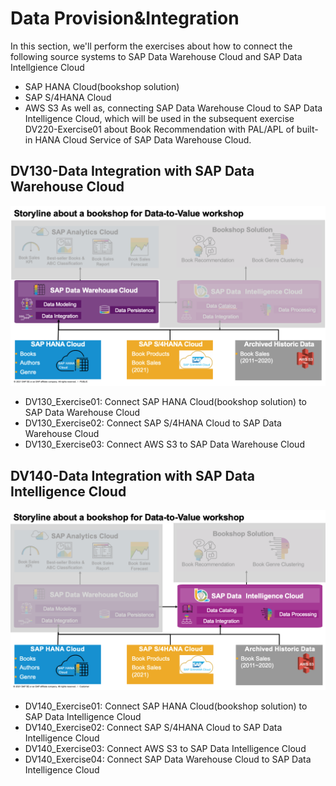 # Data Provision&Integration 
In this section, we'll perform the exercises about how to connect the following source systems to SAP Data Warehouse Cloud and SAP Data Intellgience Cloud
- SAP HANA Cloud(bookshop solution)
- SAP S/4HANA Cloud
- AWS S3
As well as, connecting SAP Data Warehouse Cloud to SAP Data Intelligence Cloud, which will be used in the subsequent exercise DV220-Exercise01 about Book Recommendation with PAL/APL of built-in HANA Cloud Service of SAP Data Warehouse Cloud.
## DV130-Data Integration with SAP Data Warehouse Cloud
![Bookshop Data Integration with SAP Data Warehouse Cloud](../resources/bookshop-data-integration-dwc.png)
- DV130_Exercise01: Connect SAP HANA Cloud(bookshop solution) to SAP Data Warehouse Cloud
- DV130_Exercise02: Connect SAP S/4HANA Cloud to SAP Data Warehouse Cloud
- DV130_Exercise03: Connect AWS S3 to SAP Data Warehouse Cloud

## DV140-Data Integration with SAP Data Intelligence Cloud
![Bookshop Data Integration with SAP Data Intelligence Cloud](../resources/bookshop-data-integration-di.png)
- DV140_Exercise01: Connect SAP HANA Cloud(bookshop solution) to SAP Data Intelligence Cloud
- DV140_Exercise02: Connect SAP S/4HANA Cloud to SAP Data Intelligence Cloud
- DV140_Exercise03: Connect AWS S3 to SAP Data Intelligence Cloud
- DV140_Exercise04: Connect SAP Data Warehouse Cloud to SAP Data Intelligence Cloud